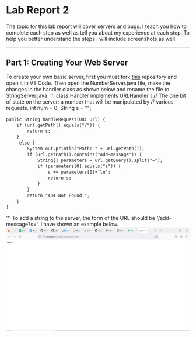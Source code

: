 # Lab Report 2
The topic for this lab report will cover servers and bugs. I teach you how to complete each step as well as tell you about my experience at each step. To help you better understand the steps I will include screenshots as well.
_____
## Part 1: Creating Your Web Server
To create your own basic server, first you must fork [this](https://github.com/ucsd-cse15l-f22/wavelet) repository and open it in VS Code. Then open the NumberServer.java file, make the changes in the handler class as shown below and rename the file to StringServer.java. 
'''
class Handler implements URLHandler {
    // The one bit of state on the server: a number that will be manipulated by
    // various requests.
    int num = 0;
    String s = "";

    public String handleRequest(URI url) {
        if (url.getPath().equals("/")) {
            return s;
        } 
         else {
            System.out.println("Path: " + url.getPath());
            if (url.getPath().contains("add-message")) {
                String[] parameters = url.getQuery().split("=");
                if (parameters[0].equals("s")) {
                    s += parameters[1]+'\n';
                    return s;
                }
            }
            return "404 Not Found!";
        }
    }

'''
To add a string to the server, the form of the URL should be '/add-message?s='. I have shown an example below. ![Image](hello-server.png) 
